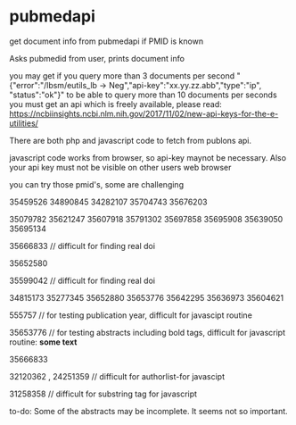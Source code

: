# pubmedapi
get document info from pubmedapi if PMID is known

Asks pubmedid from user,
prints document info 

you may get if you query more than 3 documents per second "{"error":"/lbsm/eutils_lb -> Neg","api-key":"xx.yy.zz.abb","type":"ip",
"status":"ok"}"
to be able to query more than 10 documents per seconds you must get an api which is freely available, please read: https://ncbiinsights.ncbi.nlm.nih.gov/2017/11/02/new-api-keys-for-the-e-utilities/

There are both php and javascript code to fetch from publons api.

javascript code works from browser, so api-key maynot be necessary. Also your api key must not be visible on other users web browser

you can try those pmid's, some are challenging

35459526
34890845
34282107
35704743
35676203

35079782
35621247
35607918
35791302
35697858
35695908
35639050
35695134

35666833 // difficult for finding real doi

35652580

35599042 // difficult for finding real doi

34815173
35277345
35652880
35653776
35642295
35636973
35604621

555757 // for testing publication year, difficult for javascipt routine

35653776 // for testing abstracts including bold tags, difficult for javascript routine: <b> some text </b>

35666833

32120362 , 24251359 // difficult for authorlist-for javascipt

31258358 // difficult for substring tag <sub> </sub> for javascript

to-do: Some of the abstracts may be incomplete. It seems not so important.
